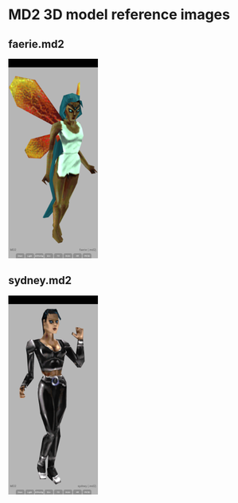 # MD2 3D model reference images

## faerie.md2
<img alt="faerie.md2" src="screenshots/faerie_md2.png" width=180 />

## sydney.md2
<img alt="sydney.md2" src="screenshots/sydney_md2.png" width=180 />
